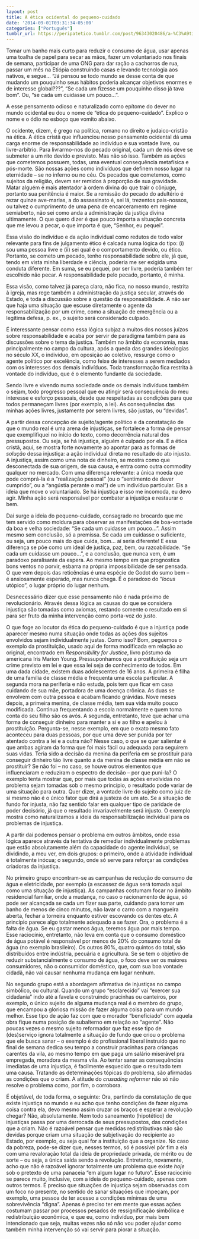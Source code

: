 ```yaml
---
layout: post
title: A ética ocidental do pequeno-cuidado
date: '2014-09-01T03:31:34-05:00'
categories: ["Português"]
tumblr_url: https://peripatetico.tumblr.com/post/96343020486/a-%C3%A9tica-ocidental-do-pequeno-cuidado
---
```

Tomar um banho mais curto para reduzir o consumo de água, usar apenas uma toalha de papel para secar as mãos, fazer um voluntariado nos finais de semana, participar de uma ONG para dar ração a cachorros de rua, passar um mês na Etiópia construindo casas e levando tecnologia aos nativos, e segue… “Já pensou se todo mundo se desse conta de que mudando um pouquinho seus hábitos poderia alcançar objetivos enormes e de interesse global???”, “Se cada um fizesse um pouquinho disso já tava bom”. Ou, “se cada um cuidasse um pouco…”.

A esse pensamento odioso e naturalizado como epítome do dever no mundo ocidental eu dou o nome de “ética do pequeno-cuidado”. Explico o nome e o ódio no esboço que vomito abaixo.

O ocidente, dizem, é grego na política, romano no direito e judaico-cristão na ética. A ética cristã que influenciou nosso pensamento ocidental dá uma carga enorme de responsabilidade ao indivíduo e sua vontade livre, ou livre-arbítrio. Para livrarmo-nos do pecado original, cada um de nós deve se submeter a um rito devido e previsto. Mas não só isso. Também as ações que cometemos possuem, todas, uma eventual consequência metafísica e pós-morte. São nossas ações como indivíduos que definem nosso lugar na eternidade – se no inferno ou no céu. Os pecados que cometemos, como sujeitos da religião, devem ser remidos à proporção de sua gravidade. Matar alguém é mais atentador à ordem divina do que trair o cônjuge, portanto sua penitência é maior. Se a remissão do pecado do adultério é rezar quinze ave-marias, a do assassinato é, sei lá, trezentos pais-nossos, ou talvez o cumprimento de uma pena de encarceramento em regime semiaberto, não sei como anda a administração da justiça divina ultimamente. O que quero dizer é que pouco importa a situação concreta que me levou a pecar, o que importa é que, “Senhor, eu pequei”.

Essa visão do indivíduo e da ação individual como redutos de todo valor relevante para fins de julgamento ético é calcada numa lógica do tipo: (i) sou uma pessoa livre e (ii) sei qual é o comportamento devido, ou ético. Portanto, se cometo um pecado, tenho responsabilidade sobre ele, já que, tendo em vista minha liberdade e ciência, poderia me ser exigida uma conduta diferente. Em suma, se eu pequei, por ser livre, poderia também ter escolhido não pecar. A responsabilidade pelo pecado, portanto, é minha.

Essa visão, como talvez já pareça claro, não fica, no nosso mundo, restrita à igreja, mas rege também a administração da justiça secular, através do Estado, e toda a discussão sobre a questão da responsabilidade. A não ser que haja uma situação que escuse diretamente o agente da responsabilização por um crime, como a situação de emergência ou a legítima defesa, p. ex., o sujeito será considerado culpado.

É interessante pensar como essa lógica subjaz a muitos dos nossos juízos sobre responsabilidade e acaba por servir de paradigma também para as discussões sobre o tema da justiça. Também no âmbito da economia, mas principalmente no campo da cultura, após a queda das grandes ideologias no século XX, o indivíduo, em oposição ao coletivo, ressurge como o agente político por excelência, como feixe de interesses a serem mediados com os interesses dos demais indivíduos. Toda transformação fica restrita à vontade do indivíduo, que é o elemento fundante da sociedade.

Sendo livre e vivendo numa sociedade onde os demais indivíduos também o sejam, todo progresso pessoal que eu atingir será consequência do meu interesse e esforço pessoais, desde que respeitadas as condições para que todos permaneçam livres (por exemplo, a lei). As consequências das minhas ações livres, justamente por serem livres, são justas, ou “devidas”.

A partir dessa concepção de sujeito/agente político e da constatação de que o mundo real é uma arena de injustiças, se fortalece a forma de pensar que exemplifiquei no início do texto, como decorrência natural dos pressupostos. Ou seja, se há injustiça, alguém é culpado por ela. E a ética cristã, aqui, se mostra forte novamente ao apontar para as formas de _solução_ dessa injustiça: a ação individual direta no resultado do ato injusto. A injustiça, assim como uma nota de dinheiro, se mostra como que desconectada de sua origem, de sua causa, e entra como outra commodity qualquer no mercado. Com uma diferença relevante: a única moeda que pode comprá-la é a “realização pessoal” (ou o “sentimento de dever cumprido”, ou a “angústia perante o mal”) de um indivíduo particular. Eis a ideia que move o voluntariado. Se há injustiça e isso me incomoda, eu devo agir. Minha ação será responsável por combater a injustiça e restaurar o bem.

Daí surge a ideia do pequeno-cuidado, consagrado no brocardo que me tem servido como moldura para observar as manifestações de boa-vontade da boa e velha sociedade: “Se cada um cuidasse um pouco…”. Assim mesmo sem conclusão, só a premissa. Se cada um cuidasse o suficiente, ou seja, um pouco mais do que cuida, bom… aí seria diferente! E essa diferença se põe como um ideal de justiça, paz, bem, ou razoabilidade. “Se cada um cuidasse um pouco…”, e a conclusão, que nunca vem, é um paradoxo paralisante da espera. Ao mesmo tempo em que prognostica bons ventos no porvir, esbarra na própria impossibilidade de ser pensada. O que vem depois das reticências é uma espécie de Godot do sumo bem – é ansiosamente esperado, mas nunca chega. É o paradoxo do “_locus_ utópico”, o lugar próprio do lugar nenhum.

Desnecessário dizer que esse pensamento não é nada próximo de revolucionário. Através dessa lógica as causas do que se considera injustiça são tomadas como axiomas, restando somente o resultado em si para ser fruto da minha intervenção como porta-voz do justo.

O que foge ao locutor da ética do pequeno-cuidado é que a injustiça pode aparecer mesmo numa situação onde todas as ações dos sujeitos envolvidos sejam individualmente justas. Como isso? Bom, peguemos o exemplo da prostituição, usado aqui de forma modificada em relação ao original, encontrado em _Responsibility for Justice_, livro póstumo da americana Iris Marion Young. Pressuponhamos que a prostituição seja um crime previsto em lei e que essa lei seja de conhecimento de todos. Em uma dada cidade, existem duas adolescentes de 16 anos. A primeira é filha de uma família de classe média e frequenta uma escola particular. A segunda mora na periferia e não estuda, pois tem que ficar em casa cuidando de sua mãe, portadora de uma doença crônica. As duas se envolvem com outra pessoa e acabam ficando grávidas. Nove meses depois, a primeira menina, de classe média, tem sua vida muito pouco modificada. Continua frequentando a escola normalmente e quem toma conta do seu filho são os avós. A segunda, entretanto, teve que achar uma forma de conseguir dinheiro para manter a si e ao filho e apelou à prostituição. Pergunta-se, nesse exemplo, em que o exato mesmo fato aconteceu para duas pessoas, por que uma deve ser punida por ter atentado contra a lei e a outra não? Nesse caso, o que se quer salientar é que ambas agiram da forma que foi mais fácil ou adequada para seguirem suas vidas. Teria sido a decisão da menina da periferia em se prostituir para conseguir dinheiro tão livre quanto a da menina de classe média em não se prostituir? Se não foi – no caso, se houve outros elementos que influenciaram e reduziram o espectro de decisão – por que puni-la? O exemplo tenta mostrar que, por mais que todas as ações envolvidas no problema sejam tomadas sob o mesmo princípio, o resultado pode variar de uma situação para outra. Quer dizer, a vontade livre do sujeito como juiz de si mesmo não é o único fator que dirá a justeza de um ato. Se a situação de fundo for injusta, não faz sentido falar em qualquer tipo de paridade de poder decisório, já que o resultado invariavelmente será injusto. O exemplo mostra como naturalizamos a ideia da responsabilização individual para os problemas de injustiça.

A partir daí podemos pensar o problema em outros âmbitos, onde essa lógica aparece através da tentativa de remediar individualmente problemas que estão absolutamente além da capacidade do agente individual, se dividindo, a meu ver, em dois grupos: o primeiro, onde a atividade individual é totalmente inócua; o segundo, onde só serve para reforçar as condições criadoras da injustiça.

No primeiro grupo encontram-se as campanhas de redução do consumo de água e eletricidade, por exemplo (a escassez de água será tomada aqui como uma situação de injustiça). As campanhas costumam focar no âmbito residencial familiar, onde a mudança, no caso o racionamento de água, só pode ser alcançada se cada um fizer sua parte, cuidando para tomar um banho de menos de cinco minutos, não lavar o carro com a mangueira aberta, fechar a torneira enquanto estiver escovando os dentes etc. A princípio parece algo totalmente adequado a se fazer. Ora, o problema é a falta de água. Se eu gastar menos água, teremos água por mais tempo. Esse raciocínio, entretanto, não leva em conta que o consumo doméstico de água potável é responsável por menos de 20% do consumo total de água (no exemplo brasileiro). Os outros 80%, quatro quintos do total, são distribuídos entre indústria, pecuária e agricultura. Se se tem o objetivo de reduzir substancialmente o consumo de água, o foco deve ser os maiores consumidores, não o consumidor doméstico, que, com sua boa vontade cidadã, não vai causar nenhuma mudança em lugar nenhum.

No segundo grupo está a abordagem afirmativa de injustiças no campo simbólico, ou cultural. Quando um grupo “esclarecido” vai “exercer sua cidadania” indo até a favela e construindo pracinhas ou canteiros, por exemplo, o único sujeito de alguma mudança real é o membro do grupo, que encampou a gloriosa missão de fazer alguma coisa para um mundo melhor. Esse tipo de ação faz com que o morador “beneficiado” com aquela obra fique numa posição de subalterno em relação ao “agente”. Não poucas vezes o mesmo sujeito reformador que faz esse tipo de (des)serviço ignora totalmente a situação de fundo que criou o problema que ele busca sanar – o exemplo é do profissional liberal instruído que no final de semana dedica seu tempo a construir pracinhas para crianças carentes da vila, ao mesmo tempo em que paga um salário miserável pra empregada, moradora da mesma vila. Ao tentar sanar as consequências imediatas de uma injustiça, é facilmente esquecido que o resultado tem uma causa. Tratando as determinações tópicas do problema, são afirmadas as condições que o criam. A atitude do _crusading reformer_ não só não resolve o problema como, por fim, o corrobora.

É objetável, de toda forma, o seguinte: Ora, partindo da constatação de que existe injustiça no mundo e eu acho que tenho condições de fazer alguma coisa contra ela, devo mesmo assim cruzar os braços e esperar a revolução chegar? Não, absolutamente. Nem todo saneamento (hipotético) de injustiças passa por uma derrocada de seus pressupostos, das condições que a criam. Não é razoável pensar que medidas redistributivas não são devidas porque criam uma situação de subjetivação do recipiente ao Estado, por exemplo, ou seja qual for a instituição que a organize. No caso da pobreza, pode-se dizer que, nesses termos, só é possível pôr fim a ela com uma revaloração total da ideia de propriedade privada, de mérito ou de sorte – ou seja, a única saída sendo a revolução. Entretanto, novamente, acho que não é razoável ignorar totalmente um problema que existe _hoje_ sob o pretexto de uma panaceia “em algum lugar no futuro”. Esse raciocínio se parece muito, inclusive, com a ideia do pequeno-cuidado, apenas com outros termos. É preciso que situações de injustiça sejam observadas com um foco no presente, no sentido de sanar situações que impeçam, por exemplo, uma pessoa de ter acesso a condições mínimas de uma sobrevivência “digna”. Apenas é preciso ter em mente que essas ações costumam passar por processos pesados de ressignificação simbólica e redistribuição econômica, e que eu, como indivíduo, por mais bem intencionado que seja, muitas vezes não só não vou poder ajudar como também minha intervenção só vai servir para piorar a situação.

